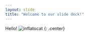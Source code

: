 ```yaml
---
layout: slide
title: "Welcome to our slide deck!"
---
```


Hello!
![inflatocat](https://octodex.github.com/images/inflatocat.png)
{: .center}
